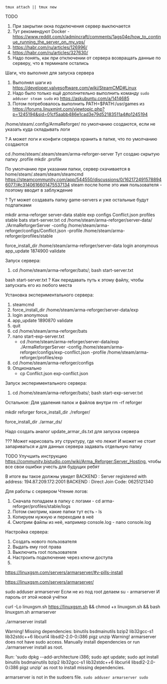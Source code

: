 `tmux attach || tmux new`


TODO
1. При закрытии окна подключения сервер выключается
2.   Тут рекомендуют Docker - https://www.reddit.com/r/admincraft/comments/1ags04e/how_to_continue_running_the_server_on_my_vps/
3.   https://habr.com/ru/articles/126996/
4.   https://habr.com/ru/articles/327630/
5. Надо понять, как при отключении от сервера возвращать данные по серверу, что в терминале остались


Шаги, что выполнял для запуска сервера
1. Выполнял шаги из https://developer.valvesoftware.com/wiki/SteamCMD#Linux
2. Надо было только ещё дополнительно выполнить команду `sudo adduser steam sudo` из https://askubuntu.com/a/1414685
3. Потом потребовалось выполнить PATH=$PATH:/usr/games из https://forums.linuxmint.com/viewtopic.php?p=1245194&sid=01cf5aabb486e1cad3e79d52183511a4#p1245194

/home/steam/.config/ArmaReforger/ по умолчанию создаются, если не указать куда складывать логи

? А может логи и конфиги сервера хранить в папке, что по умолчанию создаются

cd /home/steam/.steam/steam/arma-reforger-server
Тут создаю скрытую папку .profile
  mkdir .profile



По умолчанию при указании папки, сервер скачивается в home/steam/.steam/steam/steamcmd
  https://steamcommunity.com/app/544550/discussions/0/1621724915788946077/#c3140616601475537134
steam после home это имя пользователя - поэтому вводит в заблуждение
  
? Тут может создавать папку game-servers и уже остальные будут подпапками

mkdir arma-reforger
  server-data
    stable
    exp
  configs
    Conflict.json
  profiles
    stable
  bats
    start-server.txt
      cd /home/steam/arma-reforger/server-data/
      ./ArmaReforgerServer -config /home/steam/arma-reforger/configs/Conflict.json -profile /home/steam/arma-reforger/profiles/stable

force_install_dir /home/steam/arma-reforger/server-data
login anonymous
app_update 1874900 validate


Запуск сервера:
1. cd /home/steam/arma-reforger/bats/; bash start-server.txt
   


bash start-server.txt
  ? Как передавать путь к этому файлу, чтобы запускать его из любого места




Установка экспериментального сервера:
1. steamcmd
2. force_install_dir /home/steam/arma-reforger/server-data/exp
3. login anonymous
4. app_update 1890870 validate
5. quit
6. cd /home/steam/arma-reforger/bats
7. nano start-exp-server.txt
    - cd /home/steam/arma-reforger/server-data/exp
      ./ArmaReforgerServer -config /home/steam/arma-reforger/configs/exp-conflict.json -profile /home/steam/arma-reforger/profiles/exp
8. cd /home/steam/arma-reforger/configs
9. Опционально
    - cp Conflict.json exp-conflict.json

Запуск экспериментального сервера:
1. cd /home/steam/arma-reforger/bats/; bash start-exp-server.txt








Остальное:
Для удаления папок и файлов внутри
  rm -rf reforger


mkdir reforger
force_install_dir ./reforger/

force_install_dir ./armar_ds/


Надо создать аналог update_armar_ds.txt для запуска сервера


??? Может нарисовать эту структуру, где что лежит
И может не стоит запариваться и для данных сервера задавать отдельную папку

TODO Улучшить инструкцию https://community.bistudio.com/wiki/Arma_Reforger:Server_Hosting, чтобы все свои ошибки учесть для будущих ребят



В итоге вы такое должны увидет
BACKEND      : Server registered with address: 194.87.209.172:2001
BACKEND      : Direct Join Code: 0625121340



Для работы с сервером
Чтение логов:
1. Сначала попадаем в папку с логами - cd arma-reforger/profiles/stable/logs
2. Потом смотрим, какие папки тут есть - ls
3. Копируем нужную и переходим в неё
4. Смотрим файлы из неё, например console.log - nano console.log


Настройка сервера:
1. Создать нового пользователя
2. Выдать ему root права
3. Выключить root пользователя
4. Настроить подключение через ключи доступа
5. 



https://linuxgsm.com/servers/armarserver/#v-pills-install

https://linuxgsm.com/servers/armarserver/

sudo adduser armarserver
  Если не из под root делаем
su - armarserver
  И пароль от этой новой учётки

curl -Lo linuxgsm.sh https://linuxgsm.sh && chmod +x linuxgsm.sh && bash linuxgsm.sh armarserver

./armarserver install

Warning! Missing dependencies: binutils bsdmainutils bzip2 lib32gcc-s1 lib32stdc++6 libcurl4 libsdl2-2.0-0:i386 pigz unzip
Warning! armarserver does not have sudo access. Manually install dependencies or run ./armarserver install as root.

Run: 'sudo dpkg --add-architecture i386; sudo apt update; sudo apt install binutils bsdmainutils bzip2 lib32gcc-s1 lib32stdc++6 libcurl4 libsdl2-2.0-0:i386 pigz unzip' as root to install missing dependencies.

armarserver is not in the sudoers file.
  `sudo adduser armarserver sudo`
